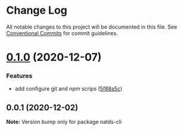 # Change Log

All notable changes to this project will be documented in this file.
See [Conventional Commits](https://conventionalcommits.org) for commit guidelines.

# [0.1.0](https://github.com/natura-cosmeticos/natds-commons/compare/natds-cli@0.0.1...natds-cli@0.1.0) (2020-12-07)


### Features

* add configure git and npm scrips ([5f88a5c](https://github.com/natura-cosmeticos/natds-commons/commit/5f88a5c6b2c21e8772f70beac98179d481f4d911))





## 0.0.1 (2020-12-02)

**Note:** Version bump only for package natds-cli
